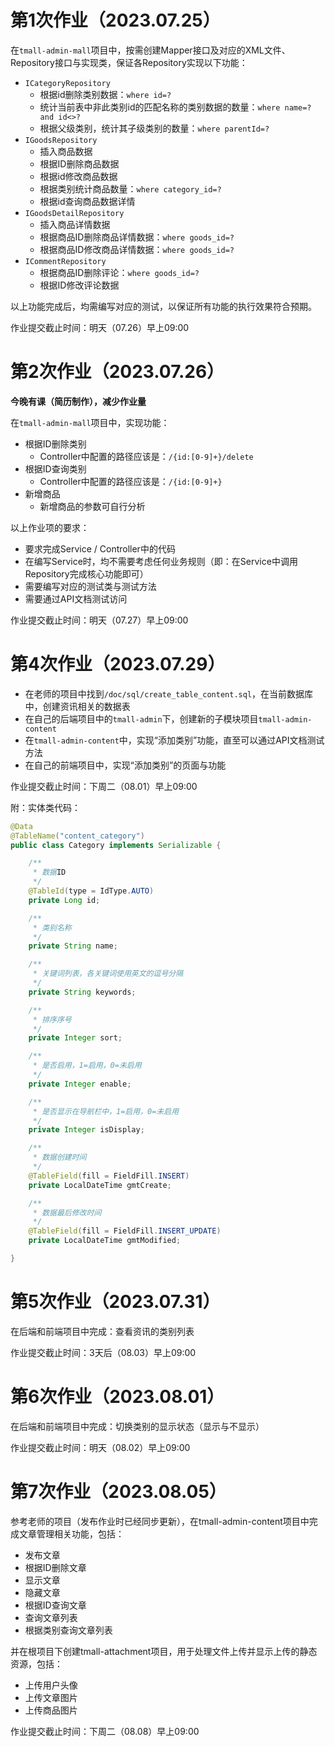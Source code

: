 # 第1次作业（2023.07.25）

在`tmall-admin-mall`项目中，按需创建Mapper接口及对应的XML文件、Repository接口与实现类，保证各Repository实现以下功能：

- `ICategoryRepository`
  - 根据id删除类别数据：`where id=?`
  - 统计当前表中非此类别id的匹配名称的类别数据的数量：`where name=? and id<>?`
  - 根据父级类别，统计其子级类别的数量：`where parentId=?`
- `IGoodsRepository`
  - 插入商品数据
  - 根据ID删除商品数据
  - 根据id修改商品数据
  - 根据类别统计商品数量：`where category_id=?`
  - 根据id查询商品数据详情
- `IGoodsDetailRepository`
  - 插入商品详情数据
  - 根据商品ID删除商品详情数据：`where goods_id=?`
  - 根据商品ID修改商品详情数据：`where goods_id=?`
- `ICommentRepository`
  - 根据商品ID删除评论：`where goods_id=?`
  - 根据ID修改评论数据

以上功能完成后，均需编写对应的测试，以保证所有功能的执行效果符合预期。

作业提交截止时间：明天（07.26）早上09:00

# 第2次作业（2023.07.26）

**今晚有课（简历制作），减少作业量**

在`tmall-admin-mall`项目中，实现功能：

- 根据ID删除类别
  - Controller中配置的路径应该是：`/{id:[0-9]+}/delete`
- 根据ID查询类别
  - Controller中配置的路径应该是：`/{id:[0-9]+}`
- 新增商品
  - 新增商品的参数可自行分析

以上作业项的要求：

- 要求完成Service / Controller中的代码
- 在编写Service时，均不需要考虑任何业务规则（即：在Service中调用Repository完成核心功能即可）
- 需要编写对应的测试类与测试方法
- 需要通过API文档测试访问

作业提交截止时间：明天（07.27）早上09:00





# 第4次作业（2023.07.29）

- 在老师的项目中找到`/doc/sql/create_table_content.sql`，在当前数据库中，创建资讯相关的数据表
- 在自己的后端项目中的`tmall-admin`下，创建新的子模块项目`tmall-admin-content`
- 在`tmall-admin-content`中，实现“添加类别”功能，直至可以通过API文档测试方法
- 在自己的前端项目中，实现“添加类别”的页面与功能

作业提交截止时间：下周二（08.01）早上09:00

附：实体类代码：

```java
@Data
@TableName("content_category")
public class Category implements Serializable {

    /**
     * 数据ID
     */
    @TableId(type = IdType.AUTO)
    private Long id;

    /**
     * 类别名称
     */
    private String name;

    /**
     * 关键词列表，各关键词使用英文的逗号分隔
     */
    private String keywords;

    /**
     * 排序序号
     */
    private Integer sort;

    /**
     * 是否启用，1=启用，0=未启用
     */
    private Integer enable;

    /**
     * 是否显示在导航栏中，1=启用，0=未启用
     */
    private Integer isDisplay;

    /**
     * 数据创建时间
     */
    @TableField(fill = FieldFill.INSERT)
    private LocalDateTime gmtCreate;

    /**
     * 数据最后修改时间
     */
    @TableField(fill = FieldFill.INSERT_UPDATE)
    private LocalDateTime gmtModified;

}
```

# 第5次作业（2023.07.31）

在后端和前端项目中完成：查看资讯的类别列表

作业提交截止时间：3天后（08.03）早上09:00

# 第6次作业（2023.08.01）

在后端和前端项目中完成：切换类别的显示状态（显示与不显示）

作业提交截止时间：明天（08.02）早上09:00

# 第7次作业（2023.08.05）

参考老师的项目（发布作业时已经同步更新），在tmall-admin-content项目中完成文章管理相关功能，包括：

- 发布文章
- 根据ID删除文章
- 显示文章
- 隐藏文章
- 根据ID查询文章
- 查询文章列表
- 根据类别查询文章列表

并在根项目下创建tmall-attachment项目，用于处理文件上传并显示上传的静态资源，包括：

- 上传用户头像
- 上传文章图片
- 上传商品图片

作业提交截止时间：下周二（08.08）早上09:00